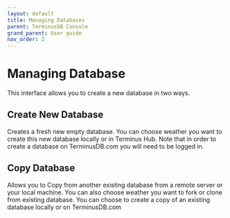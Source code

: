 ```yaml
---
layout: default
title: Managing Databases
parent: TerminusDB Console
grand_parent: User guide
nav_order: 2
---
```

# Managing Database

This interface allows you to create a new database in two ways.

## Create New Database

Creates a fresh new empty database. You can choose weather you want to create this new database locally or in Terminus Hub. Note that in order to create a database on TerminusDB.com you will need to be logged in.

## Copy Database

Allows you to Copy from another existing database from a remote server or your local machine. You can also choose weather you want to fork or clone from existing database. You can choose to create a copy of an existing database locally or on TerminusDB.com